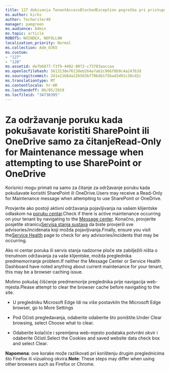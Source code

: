 ```yaml
---
title: 127 dobivanja TenantAccessBlockedException pogreška pri pristupu e-pošte?
ms.author: kirks
author: Techwriter40
manager: pamgreen
ms.audience: Admin
ms.topic: article
ROBOTS: NOINDEX, NOFOLLOW
localization_priority: Normal
ms.collection: Adm_O365
ms.custom:
- "127"
- "128"
ms.assetid: de7b6877-f3f9-4402-8072-c73783aaccaa
ms.openlocfilehash: 5613138e7613deb264a7ab2c966f8b9c4a24763d
ms.sourcegitcommit: 241e21b6da226563bf70bdb1f5bad3d91c38cd2c
ms.translationtype: MT
ms.contentlocale: hr-HR
ms.lasthandoff: 06/05/2019
ms.locfileid: "34736395"
---
```

# <a name="read-only-for-maintenance-message-when-attempting-to-use-sharepoint-or-onedrive"></a><span data-ttu-id="5889e-102">Za održavanje poruku kada pokušavate koristiti SharePoint ili OneDrive samo za čitanje</span><span class="sxs-lookup"><span data-stu-id="5889e-102">Read-Only for Maintenance message when attempting to use SharePoint or OneDrive</span></span>

<span data-ttu-id="5889e-103">Korisnici mogu primati na samo za čitanje za održavanje poruku kada pokušavate koristiti SharePoint ili OneDrive.</span><span class="sxs-lookup"><span data-stu-id="5889e-103">Users may receive a Read-Only for Maintenance message when attempting to use SharePoint or OneDrive.</span></span>

<span data-ttu-id="5889e-104">Provjerite ako postoji aktivni održavanja pojavljivanja na vašem klijentske odlaskom na [poruku centar](https://portal.office.com/adminportal/home#/MessageCenter).</span><span class="sxs-lookup"><span data-stu-id="5889e-104">Check if there is active maintenance occurring on your tenant by navigating to the [Message center](https://portal.office.com/adminportal/home#/MessageCenter).</span></span> <span data-ttu-id="5889e-105">Konačno, provjerite posjetite stranicu[Servisa stanja sustava](https://portal.office.com/adminportal/home#/servicehealth) da biste provjerili sve advisories/incidenata koji možda pojavljivanja.</span><span class="sxs-lookup"><span data-stu-id="5889e-105">Finally, ensure you visit the[Service Health](https://portal.office.com/adminportal/home#/servicehealth) page to check for any advisories/incidents that may be occurring.</span></span>

<span data-ttu-id="5889e-106">Ako ni centar poruka ili servis stanja nadzorne ploče ste zabilježili ništa o trenutnom održavanja za vaše klijentske, možda preglednika predmemoriranje problem.</span><span class="sxs-lookup"><span data-stu-id="5889e-106">If neither the Message Center or Service Health Dashboard have noted anything about current maintenance for your tenant, this may be a browser caching issue.</span></span>

<span data-ttu-id="5889e-107">Molimo pokušaj čišćenje predmemorije preglednika prije navigacija web-mjesta.</span><span class="sxs-lookup"><span data-stu-id="5889e-107">Please attempt to clear the browser cache before navigating to the site.</span></span>

- <span data-ttu-id="5889e-108">U pregledniku Microsoft Edge Idi na više postavki</span><span class="sxs-lookup"><span data-stu-id="5889e-108">In the Microsoft Edge browser, go to More  Settings</span></span>

- <span data-ttu-id="5889e-109">Pod Očisti pregledavanja, odaberite odaberite što poništite.</span><span class="sxs-lookup"><span data-stu-id="5889e-109">Under Clear browsing, select Choose what to clear.</span></span>
- <span data-ttu-id="5889e-110">Odaberite kolačiće i spremljena web-mjesto podataka potvrdni okvir i odaberite Očisti.</span><span class="sxs-lookup"><span data-stu-id="5889e-110">Select the Cookies and saved website data check box and select Clear.</span></span>

<span data-ttu-id="5889e-111">**Napomena**: ove korake može razlikovati pri korištenju drugim preglednicima što Firefox ili vizualnog okvira.</span><span class="sxs-lookup"><span data-stu-id="5889e-111">**Note**: These steps may differ when using other browsers such as Firefox or Chrome.</span></span>

